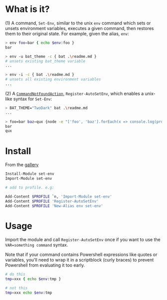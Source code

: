 What is it?
===========

(1) A command, `Set-Env`, similar to the unix `env` command which sets or unsets environment
variables, executes a given command, then restores them to their original state. For example, given the
alias, `env`:

```sh
> env foo=bar { echo $env:foo }
bar

> env -u bat_theme -c { bat .\readme.md }
# unsets existing bat_theme variable
...

> env -i -c { bat .\readme.md }
# unsets all existing environment variables
...
```
  

(2) A [`CommandNotFoundAction`](https://docs.microsoft.com/en-us/dotnet/api/system.management.automation.commandinvocationintrinsics.commandnotfoundaction?view=pscore-6.2.0),
`Register-AutoSetEnv`, which enables a unix-like syntax for `Set-Env`:

```sh
> BAT_THEME="TwoDark" bat .\readme.md
...

> foo=bar baz=qux {node -e "['foo', 'baz'].forEach(x => console.log(process.env[x]))"}
bar
qux
```

Install
===========

From the [gallery](https://www.powershellgallery.com/packages/set-env/)

```sh
Install-Module set-env
Import-Module set-env

# add to profile. e.g:

Add-Content $PROFILE `n, 'Import-Module set-env'
Add-Content $PROFILE 'Register-AutoSetEnv'
Add-Content $PROFILE 'New-Alias env set-env'
```

Usage
===========

Import the module and call `Register-AutoSetEnv` once if you want to use the
`VAR=something command` syntax.

Note that if your command contains Powershell expressions like quotes or variables,
you'll need to wrap it in a scriptblock (curly braces) to prevent Powershell from
evaluating it too early.

```sh
# do this
tmp=xxx { echo $env:tmp }

# not this
tmp=xxx echo $env:tmp
```

